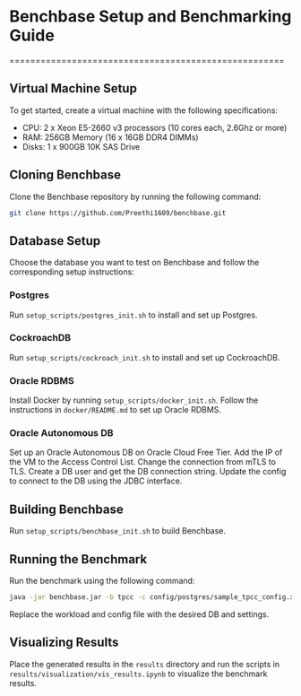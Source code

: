# Benchbase Setup and Benchmarking Guide
=====================================================

## Virtual Machine Setup
To get started, create a virtual machine with the following specifications:

* CPU: 2 x Xeon E5-2660 v3 processors (10 cores each, 2.6Ghz or more)
* RAM: 256GB Memory (16 x 16GB DDR4 DIMMs)
* Disks: 1 x 900GB 10K SAS Drive

## Cloning Benchbase
Clone the Benchbase repository by running the following command:
```bash
git clone https://github.com/Preethi1609/benchbase.git
```

## Database Setup
Choose the database you want to test on Benchbase and follow the corresponding setup instructions:

### Postgres
Run `setup_scripts/postgres_init.sh` to install and set up Postgres.

### CockroachDB
Run `setup_scripts/cockroach_init.sh` to install and set up CockroachDB.

### Oracle RDBMS
Install Docker by running `setup_scripts/docker_init.sh`.
Follow the instructions in `docker/README.md` to set up Oracle RDBMS.

### Oracle Autonomous DB
Set up an Oracle Autonomous DB on Oracle Cloud Free Tier.
Add the IP of the VM to the Access Control List.
Change the connection from mTLS to TLS.
Create a DB user and get the DB connection string.
Update the config to connect to the DB using the JDBC interface.

## Building Benchbase
Run `setup_scripts/benchbase_init.sh` to build Benchbase.

## Running the Benchmark
Run the benchmark using the following command:

```bash
java -jar benchbase.jar -b tpcc -c config/postgres/sample_tpcc_config.xml --create=true --load=true --execute=true
```

Replace the workload and config file with the desired DB and settings.

## Visualizing Results
Place the generated results in the `results` directory and run the scripts in `results/visualization/vis_results.ipynb` to visualize the benchmark results.